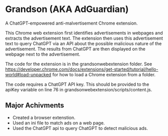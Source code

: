 # Grandson (AKA AdGuardian)
A ChatGPT-empowered anti-malvertisement Chrome extension.

This Chrome web extension first identifies advertisements in webpages and extracts the advertisement text. The extension then uses this advertisement text to query ChatGPT via an API about the possible malicious nature of the advertisement. The results from ChatGPT are then displayed on the webpage next to the advertisement.

The code for the extension is in the grandsonwebextension folder. See https://developer.chrome.com/docs/extensions/get-started/tutorial/hello-world#load-unpacked for how to load a Chrome extension from a folder.

The code requires a ChatGPT API key. This should be provided to the apiKey variable on line 76 in grandsonwebextension/scripts/content.js.

## Major Achivments
- Created a browser extenstion.
- Used an ini file to match ads on a web page.
- Used the ChatGPT api to query ChatGPT to detect malicious ads.
